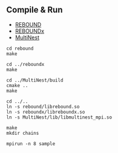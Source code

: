 ## Compile & Run

* [REBOUND](https://github.com/hannorein/rebound)
* [REBOUNDx](https://github.com/dtamayo/reboundx)
* [MultiNest](https://github.com/farhanferoz/MultiNest)

```
cd rebound
make

cd ../reboundx
make

cd ../MultiNest/build
cmake ..
make

cd ../..
ln -s rebound/librebound.so
ln -s reboundx/libreboundx.so
ln -s MultiNest/lib/libmultinest_mpi.so

make
mkdir chains

mpirun -n 8 sample
```
